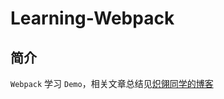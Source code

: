 # Learning-Webpack

## 简介

`Webpack` 学习 `Demo`，相关文章总结见[炽翎同学的博客](https://blog.jack-wjq.cn/blog/engineering/)
